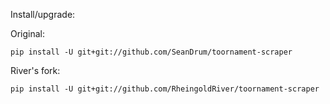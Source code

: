 Install/upgrade:

Original:
```
pip install -U git+git://github.com/SeanDrum/toornament-scraper
```

River's fork:
```
pip install -U git+git://github.com/RheingoldRiver/toornament-scraper
```
